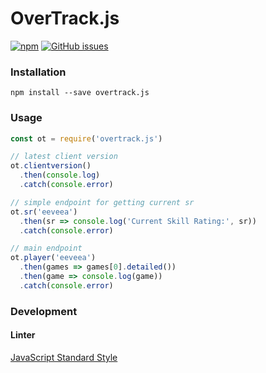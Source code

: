 # OverTrack.js
[![npm](https://img.shields.io/npm/v/overtrack.js.svg)](https://www.npmjs.com/package/overtrack.js)
[![GitHub issues](https://img.shields.io/github/issues/aidant/overtrack.js.svg)](https://github.com/aidant/overtrack.js/issues)

### Installation
```shell
npm install --save overtrack.js
```

### Usage
```js
const ot = require('overtrack.js')

// latest client version
ot.clientversion()
  .then(console.log)
  .catch(console.error)

// simple endpoint for getting current sr
ot.sr('eeveea')
  .then(sr => console.log('Current Skill Rating:', sr))
  .catch(console.error)

// main endpoint
ot.player('eeveea')
  .then(games => games[0].detailed())
  .then(game => console.log(game))
  .catch(console.error)
```

### Development
#### Linter
[JavaScript Standard Style](https://standardjs.com/#are-there-text-editor-plugins)
